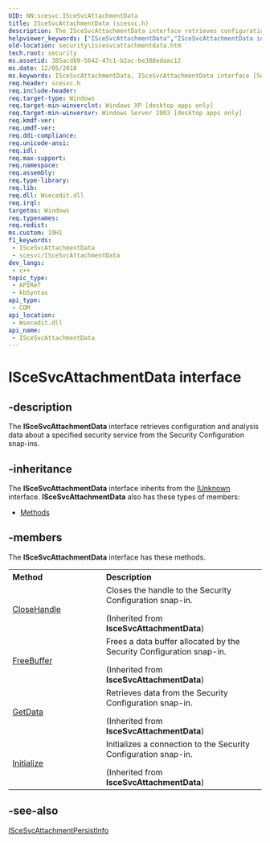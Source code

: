 ```yaml
---
UID: NN:scesvc.ISceSvcAttachmentData
title: ISceSvcAttachmentData (scesvc.h)
description: The ISceSvcAttachmentData interface retrieves configuration and analysis data about a specified security service from the Security Configuration snap-ins.
helpviewer_keywords: ["ISceSvcAttachmentData","ISceSvcAttachmentData interface [Security]","ISceSvcAttachmentData interface [Security]","described","_config_iscesvcattachmentdata","scesvc/ISceSvcAttachmentData","security.iscesvcattachmentdata"]
old-location: security\iscesvcattachmentdata.htm
tech.root: security
ms.assetid: 385acdb9-5642-47c1-b2ac-be388edaac12
ms.date: 12/05/2018
ms.keywords: ISceSvcAttachmentData, ISceSvcAttachmentData interface [Security], ISceSvcAttachmentData interface [Security],described, _config_iscesvcattachmentdata, scesvc/ISceSvcAttachmentData, security.iscesvcattachmentdata
req.header: scesvc.h
req.include-header: 
req.target-type: Windows
req.target-min-winverclnt: Windows XP [desktop apps only]
req.target-min-winversvr: Windows Server 2003 [desktop apps only]
req.kmdf-ver: 
req.umdf-ver: 
req.ddi-compliance: 
req.unicode-ansi: 
req.idl: 
req.max-support: 
req.namespace: 
req.assembly: 
req.type-library: 
req.lib: 
req.dll: Wsecedit.dll
req.irql: 
targetos: Windows
req.typenames: 
req.redist: 
ms.custom: 19H1
f1_keywords:
 - ISceSvcAttachmentData
 - scesvc/ISceSvcAttachmentData
dev_langs:
 - c++
topic_type:
 - APIRef
 - kbSyntax
api_type:
 - COM
api_location:
 - Wsecedit.dll
api_name:
 - ISceSvcAttachmentData
---
```


# ISceSvcAttachmentData interface


## -description

The <b>ISceSvcAttachmentData</b> interface retrieves configuration and analysis data about a specified security service from the Security Configuration snap-ins.

## -inheritance

The <b xmlns:loc="http://microsoft.com/wdcml/l10n">ISceSvcAttachmentData</b> interface inherits from the <a href="https://docs.microsoft.com/windows/desktop/api/unknwn/nn-unknwn-iunknown">IUnknown</a> interface. <b>ISceSvcAttachmentData</b> also has these types of members:
<ul>
<li><a href="https://docs.microsoft.com/">Methods</a></li>
</ul>

## -members

The <b>ISceSvcAttachmentData</b> interface has these methods.
<table class="members" id="memberListMethods">
<tr>
<th align="left" width="37%">Method</th>
<th align="left" width="63%">Description</th>
</tr>
<tr data="inherited;">
<td align="left" width="37%">
<a href="https://docs.microsoft.com/windows/desktop/api/scesvc/nf-scesvc-iscesvcattachmentdata-closehandle">CloseHandle</a>
</td>
<td align="left" width="63%">
Closes the handle to the Security Configuration snap-in.</p> (Inherited from <b>IsceSvcAttachmentData</b>)</td>
</tr>
<tr data="inherited;">
<td align="left" width="37%">
<a href="https://docs.microsoft.com/windows/desktop/api/scesvc/nf-scesvc-iscesvcattachmentdata-freebuffer">FreeBuffer</a>
</td>
<td align="left" width="63%">
Frees a data buffer allocated by the Security Configuration snap-in.</p> (Inherited from <b>IsceSvcAttachmentData</b>)</td>
</tr>
<tr data="inherited;">
<td align="left" width="37%">
<a href="https://docs.microsoft.com/windows/desktop/api/scesvc/nf-scesvc-iscesvcattachmentdata-getdata">GetData</a>
</td>
<td align="left" width="63%">
Retrieves data from the Security Configuration snap-in.</p> (Inherited from <b>IsceSvcAttachmentData</b>)</td>
</tr>
<tr data="inherited;">
<td align="left" width="37%">
<a href="https://docs.microsoft.com/windows/desktop/api/scesvc/nf-scesvc-iscesvcattachmentdata-initialize">Initialize</a>
</td>
<td align="left" width="63%">
Initializes a connection to the Security Configuration snap-in.</p> (Inherited from <b>IsceSvcAttachmentData</b>)</td>
</tr>
</table>

## -see-also

<a href="https://docs.microsoft.com/windows/desktop/api/scesvc/nn-scesvc-iscesvcattachmentpersistinfo">ISceSvcAttachmentPersistInfo</a>

